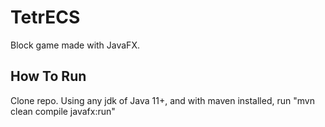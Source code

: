 # TetrECS
Block game made with JavaFX.
## How To Run
Clone repo.
Using any jdk of Java 11+, and with maven installed, run "mvn clean compile javafx:run" 
